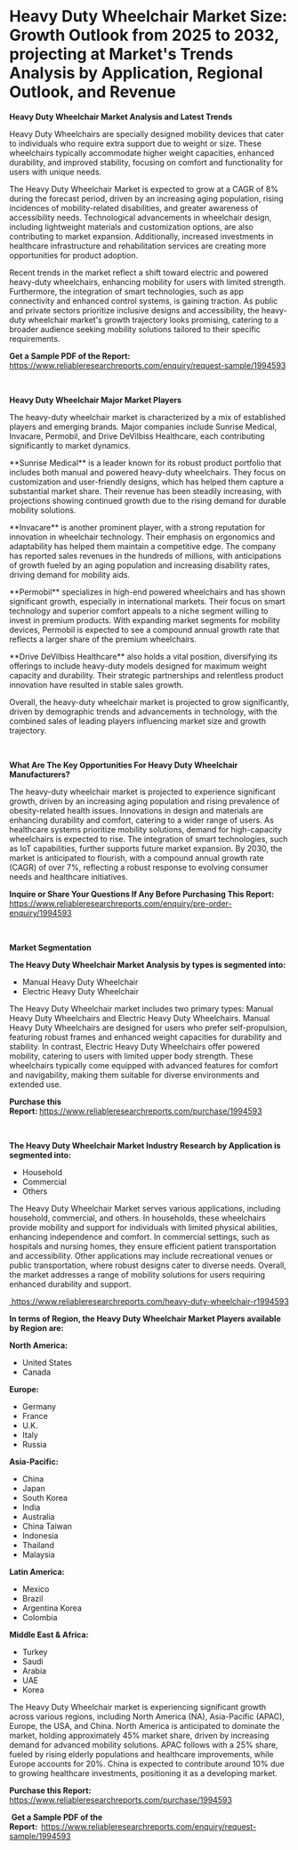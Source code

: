 <p><h1>Heavy Duty Wheelchair Market Size: Growth Outlook from 2025 to 2032, projecting at Market's Trends Analysis by Application, Regional Outlook, and Revenue</h1></p><p><strong>Heavy Duty Wheelchair Market Analysis and Latest Trends</strong></p>
<p><p>Heavy Duty Wheelchairs are specially designed mobility devices that cater to individuals who require extra support due to weight or size. These wheelchairs typically accommodate higher weight capacities, enhanced durability, and improved stability, focusing on comfort and functionality for users with unique needs. </p><p>The Heavy Duty Wheelchair Market is expected to grow at a CAGR of 8% during the forecast period, driven by an increasing aging population, rising incidences of mobility-related disabilities, and greater awareness of accessibility needs. Technological advancements in wheelchair design, including lightweight materials and customization options, are also contributing to market expansion. Additionally, increased investments in healthcare infrastructure and rehabilitation services are creating more opportunities for product adoption.</p><p>Recent trends in the market reflect a shift toward electric and powered heavy-duty wheelchairs, enhancing mobility for users with limited strength. Furthermore, the integration of smart technologies, such as app connectivity and enhanced control systems, is gaining traction. As public and private sectors prioritize inclusive designs and accessibility, the heavy-duty wheelchair market's growth trajectory looks promising, catering to a broader audience seeking mobility solutions tailored to their specific requirements.</p></p>
<p><strong>Get a Sample PDF of the Report:&nbsp;</strong> <a href="https://www.reliableresearchreports.com/enquiry/request-sample/1994593?utm_campaign=2292&utm_medium=2&utm_source=Github&utm_content=ia&utm_term=13042025&utm_id=heavy-duty-wheelchair">https://www.reliableresearchreports.com/enquiry/request-sample/1994593</a></p>
<p>&nbsp;</p>
<p><strong>Heavy Duty Wheelchair Major Market Players</strong></p>
<p><p>The heavy-duty wheelchair market is characterized by a mix of established players and emerging brands. Major companies include Sunrise Medical, Invacare, Permobil, and Drive DeVilbiss Healthcare, each contributing significantly to market dynamics.</p><p>**Sunrise Medical** is a leader known for its robust product portfolio that includes both manual and powered heavy-duty wheelchairs. They focus on customization and user-friendly designs, which has helped them capture a substantial market share. Their revenue has been steadily increasing, with projections showing continued growth due to the rising demand for durable mobility solutions.</p><p>**Invacare** is another prominent player, with a strong reputation for innovation in wheelchair technology. Their emphasis on ergonomics and adaptability has helped them maintain a competitive edge. The company has reported sales revenues in the hundreds of millions, with anticipations of growth fueled by an aging population and increasing disability rates, driving demand for mobility aids.</p><p>**Permobil** specializes in high-end powered wheelchairs and has shown significant growth, especially in international markets. Their focus on smart technology and superior comfort appeals to a niche segment willing to invest in premium products. With expanding market segments for mobility devices, Permobil is expected to see a compound annual growth rate that reflects a larger share of the premium wheelchairs.</p><p>**Drive DeVilbiss Healthcare** also holds a vital position, diversifying its offerings to include heavy-duty models designed for maximum weight capacity and durability. Their strategic partnerships and relentless product innovation have resulted in stable sales growth.</p><p>Overall, the heavy-duty wheelchair market is projected to grow significantly, driven by demographic trends and advancements in technology, with the combined sales of leading players influencing market size and growth trajectory.</p></p>
<p>&nbsp;</p>
<p><strong>What Are The Key Opportunities For Heavy Duty Wheelchair Manufacturers?</strong></p>
<p><p>The heavy-duty wheelchair market is projected to experience significant growth, driven by an increasing aging population and rising prevalence of obesity-related health issues. Innovations in design and materials are enhancing durability and comfort, catering to a wider range of users. As healthcare systems prioritize mobility solutions, demand for high-capacity wheelchairs is expected to rise. The integration of smart technologies, such as IoT capabilities, further supports future market expansion. By 2030, the market is anticipated to flourish, with a compound annual growth rate (CAGR) of over 7%, reflecting a robust response to evolving consumer needs and healthcare initiatives.</p></p>
<p><strong>Inquire or Share Your Questions If Any Before Purchasing This Report:</strong> <a href="https://www.reliableresearchreports.com/enquiry/pre-order-enquiry/1994593?utm_campaign=2292&utm_medium=2&utm_source=Github&utm_content=ia&utm_term=13042025&utm_id=heavy-duty-wheelchair">https://www.reliableresearchreports.com/enquiry/pre-order-enquiry/1994593</a></p>
<p>&nbsp;</p>
<p><strong>Market Segmentation</strong></p>
<p><strong>The Heavy Duty Wheelchair Market Analysis by types is segmented into:</strong></p>
<p><ul><li>Manual Heavy Duty Wheelchair</li><li>Electric Heavy Duty Wheelchair</li></ul></p>
<p><p>The Heavy Duty Wheelchair market includes two primary types: Manual Heavy Duty Wheelchairs and Electric Heavy Duty Wheelchairs. Manual Heavy Duty Wheelchairs are designed for users who prefer self-propulsion, featuring robust frames and enhanced weight capacities for durability and stability. In contrast, Electric Heavy Duty Wheelchairs offer powered mobility, catering to users with limited upper body strength. These wheelchairs typically come equipped with advanced features for comfort and navigability, making them suitable for diverse environments and extended use.</p></p>
<p><strong>Purchase this Report:&nbsp;</strong><a href="https://www.reliableresearchreports.com/purchase/1994593?utm_campaign=2292&utm_medium=2&utm_source=Github&utm_content=ia&utm_term=13042025&utm_id=heavy-duty-wheelchair">https://www.reliableresearchreports.com/purchase/1994593</a></p>
<p>&nbsp;</p>
<p><strong>The Heavy Duty Wheelchair Market Industry Research by Application is segmented into:</strong></p>
<p><ul><li>Household</li><li>Commercial</li><li>Others</li></ul></p>
<p><p>The Heavy Duty Wheelchair Market serves various applications, including household, commercial, and others. In households, these wheelchairs provide mobility and support for individuals with limited physical abilities, enhancing independence and comfort. In commercial settings, such as hospitals and nursing homes, they ensure efficient patient transportation and accessibility. Other applications may include recreational venues or public transportation, where robust designs cater to diverse needs. Overall, the market addresses a range of mobility solutions for users requiring enhanced durability and support.</p></p>
<p><a href="https://www.reliableresearchreports.com/heavy-duty-wheelchair-r1994593?utm_campaign=2292&utm_medium=2&utm_source=Github&utm_content=ia&utm_term=13042025&utm_id=heavy-duty-wheelchair">&nbsp;https://www.reliableresearchreports.com/heavy-duty-wheelchair-r1994593</a></p>
<p><strong>In terms of Region, the Heavy Duty Wheelchair Market Players available by Region are:</strong></p>
<p>
    <p> <strong> North America: </strong>
        <ul>
            <li>United States</li>
            <li>Canada</li>
        </ul>
        </p> 
    <p> <strong> Europe: </strong>
        <ul>
            <li>Germany</li>
            <li>France</li>
            <li>U.K.</li>
            <li>Italy</li>
            <li>Russia</li>
        </ul>
        </p> 
    <p> <strong> Asia-Pacific: </strong>
        <ul>
            <li>China</li>
            <li>Japan</li>
            <li>South Korea</li>
            <li>India</li>
            <li>Australia</li>
            <li>China Taiwan</li>
            <li>Indonesia</li>
            <li>Thailand</li>
            <li>Malaysia</li>
        </ul>
        </p> 
    <p> <strong> Latin America: </strong>
        <ul>
            <li>Mexico</li>
            <li>Brazil</li>
            <li>Argentina Korea</li>
            <li>Colombia</li>
        </ul>
        </p> 
    <p> <strong> Middle East & Africa: </strong>
        <ul>
            <li>Turkey</li>
            <li>Saudi</li>
            <li>Arabia</li>
            <li>UAE</li>
            <li>Korea</li>
        </ul>
    </p>
    </p>
<p><p>The Heavy Duty Wheelchair market is experiencing significant growth across various regions, including North America (NA), Asia-Pacific (APAC), Europe, the USA, and China. North America is anticipated to dominate the market, holding approximately 45% market share, driven by increasing demand for advanced mobility solutions. APAC follows with a 25% share, fueled by rising elderly populations and healthcare improvements, while Europe accounts for 20%. China is expected to contribute around 10% due to growing healthcare investments, positioning it as a developing market.</p></p>
<p><strong>Purchase this Report: </strong><a href="https://www.reliableresearchreports.com/purchase/1994593?utm_campaign=2292&utm_medium=2&utm_source=Github&utm_content=ia&utm_term=13042025&utm_id=heavy-duty-wheelchair">https://www.reliableresearchreports.com/purchase/1994593</a></p>
<p>&nbsp;<strong>Get a Sample PDF of the Report:&nbsp;&nbsp;</strong><a href="https://www.reliableresearchreports.com/enquiry/request-sample/1994593?utm_campaign=2292&utm_medium=2&utm_source=Github&utm_content=ia&utm_term=13042025&utm_id=heavy-duty-wheelchair">https://www.reliableresearchreports.com/enquiry/request-sample/1994593</a></p>
<p><strong></strong></p>
<p><p></p><p></p><p></p></p>